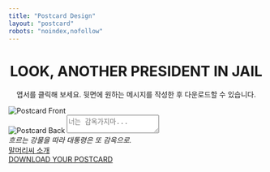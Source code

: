 ```yaml
---
title: "Postcard Design"
layout: "postcard"
robots: "noindex,nofollow"
---
```


<h1 style="text-align:center;">LOOK, ANOTHER PRESIDENT IN JAIL</h1>
<p style="text-align:center;">엽서를 클릭해 보세요. 뒷면에 원하는 메시지를 작성한 후 다운로드할 수 있습니다.</p>
<div class="postcard-container">
  <div class="postcard" id="postcard">
    <img id="front" src="/images/postcard-6.png" alt="Postcard Front" class="front" style="background:white;">
    <div class="back-container" id="back-container">
      <img id="back" src="/images/postcard-back.png" alt="Postcard Back" class="back">
      <textarea id="message" placeholder="너는 감옥가지마..."></textarea>
    </div>
  </div>
  <em class="intro">
    흐르는 강물을 따라 대통령은 또 감옥으로.
  </em>
  <div class="download-links">
    <a href="https://kangminsuk.com/mal/">말머리씨 소개</a>
    <br>
    <a href="#" id="download-link">DOWNLOAD YOUR POSTCARD</a>
  </div>
</div>